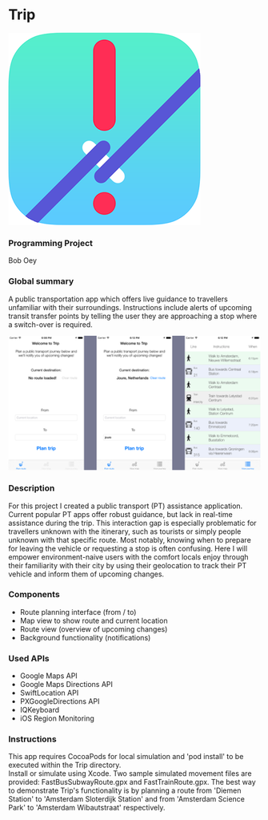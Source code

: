 # Trip

![alt text](https://github.com/snoms/FinalProject/blob/master/doc/Trip_icon.png "Trip icon")

### Programming Project 

Bob Oey

### Global summary
A public transportation app which offers live guidance to travellers unfamiliar with their surroundings. Instructions include alerts of upcoming transit transfer points by telling the user they are approaching a stop where a switch-over is required.

![alt text](https://github.com/snoms/FinalProject/blob/master/doc/Views.png "Main views of Trip")

### Description
For this project I created a public transport (PT) assistance application. Current popular PT apps offer robust guidance, but lack in real-time assistance during the trip. This interaction gap is especially problematic for travellers unknown with the itinerary, such as tourists or simply people unknown with that specific route. Most notably, knowing when to prepare for leaving the vehicle or requesting a stop is often confusing. Here I will empower environment-naive users with the comfort locals enjoy through their familiarity with their city by using their geolocation to track their PT vehicle and inform them of upcoming changes.

### Components

* Route planning interface (from / to)
* Map view to show route and current location
* Route view (overview of upcoming changes)
* Background functionality (notifications)

### Used APIs

* Google Maps API
* Google Maps Directions API
* SwiftLocation API
* PXGoogleDirections API
* IQKeyboard
* iOS Region Monitoring

### Instructions

This app requires CocoaPods for local simulation and 'pod install' to be executed within the Trip directory.  
Install or simulate using Xcode. Two sample simulated movement files are provided: FastBusSubwayRoute.gpx and FastTrainRoute.gpx. The best way to demonstrate Trip's functionality is by planning a route from 'Diemen Station' to 'Amsterdam Sloterdijk Station' and from 'Amsterdam Science Park' to 'Amsterdam Wibautstraat' respectively.
